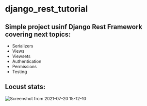 # django_rest_tutorial

## Simple project usinf Django Rest Framework covering next topics:

- Serializers
- Views
- Viewsets
- Authentication
- Permissions
- Testing

## Locust stats:

![Screenshot from 2021-07-20 15-12-10](https://user-images.githubusercontent.com/30927030/126322017-85f97210-fb2f-4eeb-87c4-9ea4d1d0b224.png)

